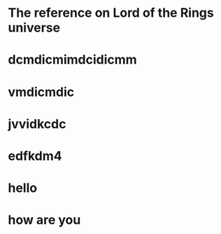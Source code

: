 # The reference on Lord of the Rings universe
# dcmdicmimdcidicmm
# vmdicmdic
# jvvidkcdc
# edfkdm4
# hello
# how are you
